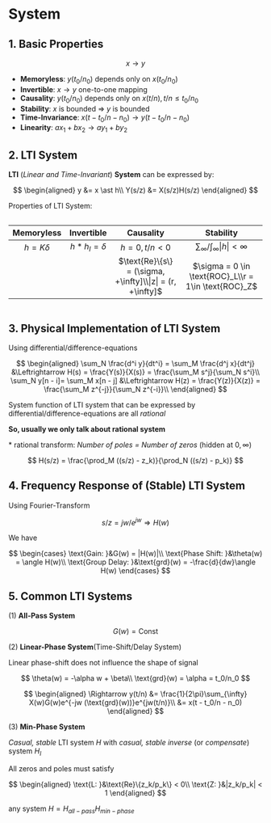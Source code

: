 # System

## 1. Basic Properties

$$
x \rightarrow y
$$

- **Memoryless**: $y(t_0/n_0)$ depends only on  $x(t_0/n_0)$
- **Invertible**: $x \rightarrow y$ one-to-one mapping
- **Causality**: $y(t_0/n_0)$ depends only on $x(t/n), t/n \le t_0/n_0$
- **Stability**: $x$ is bounded $\Rightarrow$ $y$ is bounded
- **Time-Invariance**: $x(t-t_0/n-n_0) \rightarrow y(t-t_0/n-n_0)$
- **Linearity**: $ax_1 + bx_2 \rightarrow ay_1 + by_2$

## 2. LTI System

**LTI** (*Linear and Time-Invariant*) **System** can be expressed by:

$$
\begin{aligned}
y &= x \ast h\\
Y(s/z) &= X(s/z)H(s/z)
\end{aligned}
$$

Properties of LTI System:

<style>
.center 
{
  width: auto;
  display: table;
  margin-left: auto;
  margin-right: auto;
}
</style>
<div class="center">

Memoryless|Invertible|Causality|Stability
:---:|:---:|:---:|:---:
$h = K\delta$|$h \ast h_I = \delta$|$h = 0, t/n < 0$|$\sum_{\infty}/\int_{\infty} \|h\| < \infty$
$\quad$|$\quad$|$\text{Re}\{s\} = (\sigma, +\infty]\\\|z\| = (r, +\infty]$|$\sigma = 0 \in \text{ROC}_L\\r = 1\in \text{ROC}_Z$

</div>

## 3. Physical Implementation of LTI System

Using differential/difference-equations

$$
\begin{aligned}
\sum_N \frac{d^i y}{dt^i} = \sum_M \frac{d^j x}{dt^j} &\Leftrightarrow H(s) = \frac{Y(s)}{X(s)} = \frac{\sum_M s^j}{\sum_N s^i}\\
\sum_N y[n - i]= \sum_M x[n - j] &\Leftrightarrow H(z) = \frac{Y(z)}{X(z)} = \frac{\sum_M z^{-j}}{\sum_N z^{-i}}\\
\end{aligned}
$$

System function of LTI system that can be expressed by differential/difference-equations are all *rational*

**So, usually we only talk about rational system** 

\* rational transform: *Number of poles = Number of zeros* (hidden at $0, \infty$)

$$
H(s/z) = \frac{\prod_M ((s/z) - z_k)}{\prod_N ((s/z) - p_k)}
$$


## 4. Frequency Response of (Stable) LTI System

Using Fourier-Transform

$$
s/z = jw/e^{jw} \Rightarrow H(w)
$$

We have

$$
\begin{cases}
\text{Gain: }&G(w) = |H(w)|\\
\text{Phase Shift: }&\theta(w) = \angle H(w)\\
\text{Group Delay: }&\text{grd}(w) = -\frac{d}{dw}\angle H(w)
\end{cases}
$$

## 5. Common LTI Systems

(1) **All-Pass System**
  
$$
G(w) = \text{Const}
$$

(2) **Linear-Phase System**(Time-Shift/Delay System)

Linear phase-shift does not influence the shape of signal

$$
\theta(w) = -\alpha w + \beta\\
\text{grd}(w) = \alpha = t_0/n_0
$$

$$
\begin{aligned}
\Rightarrow y(t/n) &= \frac{1}{2\pi}\sum_{\infty} X(w)G(w)e^{-jw (\text{grd}(w))}e^{jw(t/n)}\\
&= x(t - t_0/n - n_0)
\end{aligned}
$$

(3) **Min-Phase System**

*Casual, stable* LTI system $H$ with *casual, stable* *inverse* (or *compensate*) system $H_I$

All zeros and poles must satisfy

$$
\begin{aligned}
\text{L: }&\text{Re}\{z_k/p_k\} < 0\\
\text{Z: }&|z_k/p_k| < 1
\end{aligned}
$$

any system $H = H_{all-pass}H_{min-phase}$